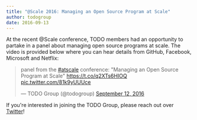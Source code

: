 ```yaml
---
title: "@Scale 2016: Managing an Open Source Program at Scale"
author: todogroup
date: 2016-09-13
---
```


At the recent @Scale conference, TODO members had an opportunity to partake in a
panel about managing open source programs at scale. The video is provided below
where you can hear details from GitHub, Facebook, Microsoft and Netflix:

<blockquote class="twitter-tweet" data-lang="en"><p lang="en" dir="ltr">panel from the <a href="https://twitter.com/hashtag/atscale?src=hash">#atscale</a> conference: &quot;Managing an Open Source Program at Scale&quot; <a href="https://t.co/q2XTs6HIOQ">https://t.co/q2XTs6HIOQ</a> <a href="https://t.co/81k9yUUUce">pic.twitter.com/81k9yUUUce</a></p>&mdash; TODO Group (@todogroup) <a href="https://twitter.com/todogroup/status/775341893450207232">September 12, 2016</a></blockquote>
<script async src="//platform.twitter.com/widgets.js" charset="utf-8"></script>

If you're interested in joining the TODO Group, please reach out over [Twitter](https://twitter.com/todogroup)!
